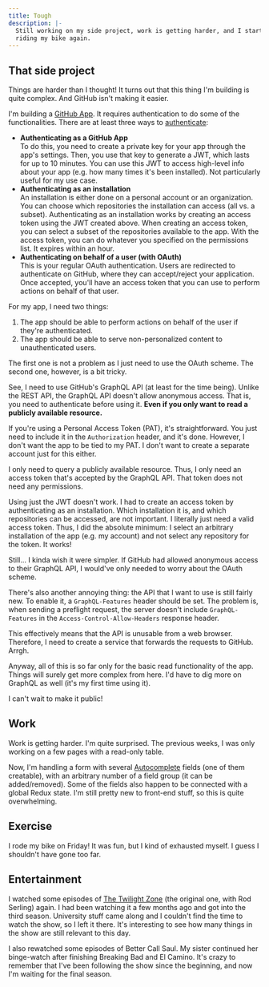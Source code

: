 ```yaml
---
title: Tough
description: |-
  Still working on my side project, work is getting harder, and I started
  riding my bike again.
---
```


## That side project

Things are harder than I thought! It turns out that this thing I'm building is
quite complex. And GitHub isn't making it easier.

I'm building a [GitHub App][gh-app]. It requires authentication to do some of
the functionalities. There are at least three ways to [authenticate][gh-auth]:

- **Authenticating as a GitHub App** \
  To do this, you need to create a private key for your app through the app's
  settings. Then, you use that key to generate a JWT, which lasts for up to 10
  minutes. You can use this JWT to access high-level info about your app (e.g.
  how many times it's been installed). Not particularly useful for my use case.
- **Authenticating as an installation** \
  An installation is either done on a personal account or an organization. You
  can choose which repositories the installation can access (all vs. a subset).
  Authenticating as an installation works by creating an access token using the
  JWT created above. When creating an access token, you can select a subset of
  the repositories available to the app. With the access token, you can do
  whatever you specified on the permissions list. It expires within an hour.
- **Authenticating on behalf of a user (with OAuth)** \
  This is your regular OAuth authentication. Users are redirected to
  authenticate on GitHub, where they can accept/reject your application. Once
  accepted, you'll have an access token that you can use to perform actions on
  behalf of that user.

For my app, I need two things:
1. The app should be able to perform actions on behalf of the user if they're
   authenticated.
2. The app should be able to serve non-personalized content to unauthenticated
   users.

The first one is not a problem as I just need to use the OAuth scheme. The
second one, however, is a bit tricky.

See, I need to use GitHub's GraphQL API (at least for the time being). Unlike
the REST API, the GraphQL API doesn't allow anonymous access. That is, you need
to authenticate before using it. **Even if you only want to read a publicly
available resource.**

If you're using a Personal Access Token (PAT), it's straightforward. You just
need to include it in the `Authorization` header, and it's done. However, I
don't want the app to be tied to my PAT. I don't want to create a separate
account just for this either.

I only need to query a publicly available resource. Thus, I only need an access
token that's accepted by the GraphQL API. That token does not need any
permissions.

Using just the JWT doesn't work. I had to create an access token by
authenticating as an installation. Which installation it is, and which
repositories can be accessed, are not important. I literally just need a valid
access token. Thus, I did the absolute minimum: I select an arbitrary
installation of the app (e.g. my account) and not select any repository for the
token. It works!

Still... I kinda wish it were simpler. If GitHub had allowed anonymous access
to their GraphQL API, I would've only needed to worry about the OAuth scheme.

There's also another annoying thing: the API that I want to use is still fairly
new. To enable it, a `GraphQL-Features` header should be set. The problem is,
when sending a preflight request, the server doesn't include `GraphQL-Features`
in the `Access-Control-Allow-Headers` response header.

This effectively means that the API is unusable from a web browser. Therefore,
I need to create a service that forwards the requests to GitHub. Arrgh.

Anyway, all of this is so far only for the basic read functionality of the app.
Things will surely get more complex from here. I'd have to dig more on GraphQL
as well (it's my first time using it).

I can't wait to make it public!

## Work

Work is getting harder. I'm quite surprised. The previous weeks, I was only
working on a few pages with a read-only table.

Now, I'm handling a form with several [Autocomplete][autocomplete] fields (one
of them creatable), with an arbitrary number of a field group (it can be
added/removed). Some of the fields also happen to be connected with a global
Redux state. I'm still pretty new to front-end stuff, so this is quite
overwhelming.

## Exercise

I rode my bike on Friday! It was fun, but I kind of exhausted myself. I guess I
shouldn't have gone too far.

## Entertainment

I watched some episodes of [The Twilight Zone][ttz] (the original one, with Rod
Serling) again. I had been watching it a few months ago and got into the third
season. University stuff came along and I couldn't find the time to watch the
show, so I left it there. It's interesting to see how many things in the show
are still relevant to this day.

I also rewatched some episodes of Better Call Saul. My sister continued her
binge-watch after finishing Breaking Bad and El Camino. It's crazy to remember
that I've been following the show since the beginning, and now I'm waiting for
the final season.

[gh-app]: https://docs.github.com/en/developers/apps/about-apps
[gh-auth]: https://docs.github.com/en/developers/apps/authenticating-with-github-apps
[autocomplete]: https://material-ui.com/components/autocomplete/#creatable
[ttz]: https://en.wikipedia.org/wiki/The_Twilight_Zone_(1959_TV_series)
